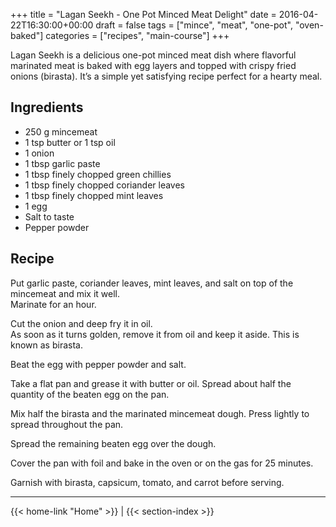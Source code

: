 +++
title = "Lagan Seekh - One Pot Minced Meat Delight"
date = 2016-04-22T16:30:00+00:00
draft = false
tags = ["mince", "meat", "one-pot", "oven-baked"]
categories = ["recipes", "main-course"]
+++

Lagan Seekh is a delicious one-pot minced meat dish where flavorful marinated meat is baked with egg layers and topped with crispy fried onions (birasta). It’s a simple yet satisfying recipe perfect for a hearty meal.

## Ingredients

- 250 g mincemeat  
- 1 tsp butter or 1 tsp oil  
- 1 onion  
- 1 tbsp garlic paste  
- 1 tbsp finely chopped green chillies  
- 1 tbsp finely chopped coriander leaves  
- 1 tbsp finely chopped mint leaves  
- 1 egg  
- Salt to taste  
- Pepper powder  

## Recipe

Put garlic paste, coriander leaves, mint leaves, and salt on top of the mincemeat and mix it well.  
Marinate for an hour.  

Cut the onion and deep fry it in oil.  
As soon as it turns golden, remove it from oil and keep it aside. This is known as birasta.  

Beat the egg with pepper powder and salt.  

Take a flat pan and grease it with butter or oil. Spread about half the quantity of the beaten egg on the pan.  

Mix half the birasta and the marinated mincemeat dough. Press lightly to spread throughout the pan.  

Spread the remaining beaten egg over the dough.  

Cover the pan with foil and bake in the oven or on the gas for 25 minutes.  

Garnish with birasta, capsicum, tomato, and carrot before serving.

---
{{< home-link "Home" >}} | {{< section-index >}}